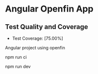 # Angular Openfin App

## Test Quality and Coverage

- Test Coverage: [75.00%]  <!-- Replace [] content with the actual coverage percentage -->

Angular project using openfin

npm run ci

npm run dev